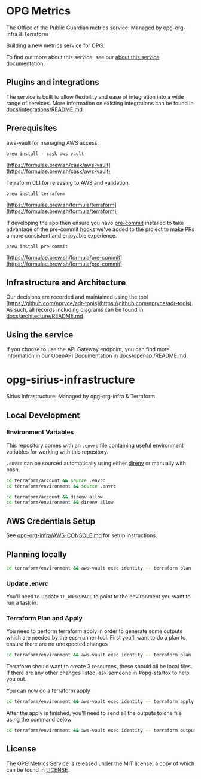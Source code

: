 # OPG Metrics

The Office of the Public Guardian metrics service: Managed by opg-org-infra &amp; Terraform

Building a new metrics service for OPG.

To find out more about this service, see our [about this service](ABOUT_THIS_SERVICE.md) documentation.

## Plugins and integrations

The service is built to allow flexibility and ease of integration into a wide range of services. More information on existing integrations can be found in [docs/integrations/README.md](docs/integrations/README.md).

## Prerequisites

aws-vault for managing AWS access.

`brew install --cask aws-vault`

[https://formulae.brew.sh/cask/aws-vault](https://formulae.brew.sh/cask/aws-vault)

Terraform CLI for releasing to AWS and validation.

`brew install terraform`

[https://formulae.brew.sh/formula/terraform](https://formulae.brew.sh/formula/terraform)

If developing the app then ensure you have [pre-commit](https://pre-commit.com/) installed to take advantage of the pre-commit [hooks](.pre-commit-config.yaml) we've added to the project to make PRs a more consistent and enjoyable experience.

`brew install pre-commit`

[https://formulae.brew.sh/formula/pre-commit](https://formulae.brew.sh/formula/pre-commit)

## Infrastructure and Architecture

Our decisions are recorded and maintained using the tool [https://github.com/npryce/adr-tools](https://github.com/npryce/adr-tools). As such, all records including diagrams can be found in [docs/architecture/README.md](docs/architecture/README.md)

## Using the service

If you choose to use the API Gateway endpoint, you can find more information in our OpenAPI Documentation in [docs/openapi/README.md](docs/openapi/README.md).

# opg-sirius-infrastructure

Sirius Infrastructure: Managed by opg-org-infra &amp; Terraform

## Local Development

### Environment Variables

This repository comes with an `.envrc` file containing useful environment variables for working with this repository.

`.envrc` can be sourced automatically using either [direnv](https://direnv.net) or manually with bash.

```bash
cd terraform/account && source .envrc
cd terraform/environment && source .envrc
```

```bash
cd terraform/account && direnv allow
cd terraform/environment && direnv allow
```

## AWS Credentials Setup

See [opg-org-infra/AWS-CONSOLE.md](https://github.com/ministryofjustice/opg-org-infra/blob/master/AWS-CONSOLE.md) for setup instructions.

## Planning locally

```bash
cd terraform/environment && aws-vault exec identity -- terraform plan
```

### Update .envrc

You'll need to update `TF_WORKSPACE` to point to the environment you want to run a task in.

### Terraform Plan and Apply

You need to perform terraform apply in order to generate some outputs which are needed
by the ecs-runner tool. First you'll want to do a plan to ensure there are no unexpected changes

```bash
cd terraform/environment && aws-vault exec identity -- terraform plan
```

Terraform should want to create 3 resources, these should all be local files. If there are any other
changes listed, ask someone in #opg-starfox to help you out.

You can now do a terraform apply

```bash
cd terraform/environment && aws-vault exec identity -- terraform apply
```

After the apply is finished, you'll need to send all the outputs to one file using the command below

```bash
cd terraform/environment && aws-vault exec identity -- terraform output -json > terraform.output.json
```

## License

The OPG Metrics Service is released under the MIT license, a copy of which can be found in [LICENSE](LICENSE).

